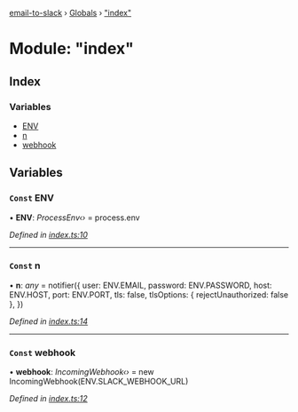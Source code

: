 [email-to-slack](../README.md) › [Globals](../globals.md) › ["index"](_index_.md)

# Module: "index"

## Index

### Variables

* [ENV](_index_.md#const-env)
* [n](_index_.md#const-n)
* [webhook](_index_.md#const-webhook)

## Variables

### `Const` ENV

• **ENV**: *ProcessEnv‹›* = process.env

*Defined in [index.ts:10](https://github.com/waricoma/email-to-slack/blob/3c24576/index.ts#L10)*

___

### `Const` n

• **n**: *any* = notifier({
  user: ENV.EMAIL,
  password: ENV.PASSWORD,
  host: ENV.HOST,
  port: ENV.PORT,
  tls: false,
  tlsOptions: { rejectUnauthorized: false },
})

*Defined in [index.ts:14](https://github.com/waricoma/email-to-slack/blob/3c24576/index.ts#L14)*

___

### `Const` webhook

• **webhook**: *IncomingWebhook‹›* = new IncomingWebhook(ENV.SLACK_WEBHOOK_URL)

*Defined in [index.ts:12](https://github.com/waricoma/email-to-slack/blob/3c24576/index.ts#L12)*
